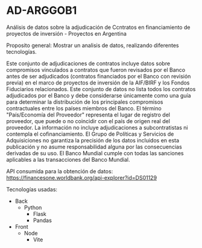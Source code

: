 # AD-ARGGOB1
Análisis de datos sobre la adjudicación de Ccntratos en financiamiento de proyectos de inversión - Proyectos en Argentina

Proposito general: Mostrar un analisis de datos, realizando diferentes tecnologías.

Este conjunto de adjudicaciones de contratos incluye datos sobre compromisos vinculados a contratos que fueron revisados por el Banco antes de ser adjudicados (contratos financiados por el Banco con revisión previa) en el marco de proyectos de inversión de la AIF/BIRF y los Fondos Fiduciarios relacionados. Este conjunto de datos no lista todos los contratos adjudicados por el Banco y debe considerarse únicamente como una guía para determinar la distribución de los principales compromisos contractuales entre los países miembros del Banco. El término "País/Economía del Proveedor" representa el lugar de registro del proveedor, que puede o no coincidir con el país de origen real del proveedor. La información no incluye adjudicaciones a subcontratistas ni contempla el cofinanciamiento. El Grupo de Políticas y Servicios de Adquisiciones no garantiza la precisión de los datos incluidos en esta publicación y no asume responsabilidad alguna por las consecuencias derivadas de su uso. El Banco Mundial cumple con todas las sanciones aplicables a las transacciones del Banco Mundial.

API consumida para la obtención de datos: https://financesone.worldbank.org/api-explorer?id=DS01129

Tecnologías usadas:

* Back
  - Python
    + Flask
    + Pandas
* Front
  - Node
    + Vite
